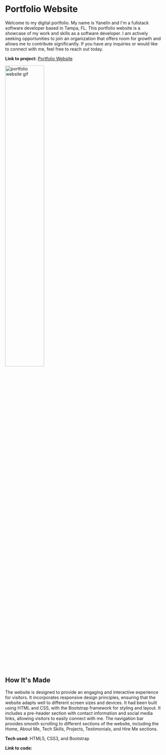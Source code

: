 # Portfolio Website
Welcome to my digital portfolio. My name is Yanelin and I'm a fullstack software developer based in Tampa, FL. This portfolio website is a showcase of my work and skills as a software developer.  I am actively seeking opportunities to join an organization that offers room for growth and allows me to contribute significantly. If you have any inquiries or would like to connect with me, feel free to reach out today.

**Link to project:** <a href="https://ramosy1.github.io/portfolio/">Portfolio Website</a>

<img src="./gifs/DevPortfolio.gif" alt="portfolio website gif" title="Web Developer Portfolio Website" width="50%" height="50%">

## How It's Made
The website is designed to provide an engaging and interactive experience for visitors. It incorporates responsive design principles, ensuring that the website adapts well to different screen sizes and devices.
It had been built using HTML and CSS, with the Bootstrap framework for styling and layout. It includes a pre-header section with contact information and social media links, allowing visitors to easily connect with me. The navigation bar provides smooth scrolling to different sections of the website, including the Home, About Me, Tech Skills, Projects, Testimonials, and Hire Me sections.

**Tech used:** HTML5, CSS3, and Bootstrap

**Link to code:** <a href="https://github.com/ramosy1/portfolio">
